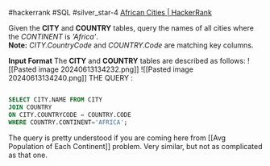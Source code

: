 #hackerrank #SQL #silver_star-4 
[African Cities | HackerRank](https://www.hackerrank.com/challenges/african-cities/problem?isFullScreen=true)

Given the **CITY** and **COUNTRY** tables, query the names of all cities where the _CONTINENT_ is _'Africa'_.
**Note:** _CITY.CountryCode_ and _COUNTRY.Code_ are matching key columns.

**Input Format**
The **CITY** and **COUNTRY** tables are described as follows:
![[Pasted image 20240613134232.png]]
![[Pasted image 20240613134240.png]]
THE QUERY :
```sql

SELECT CITY.NAME FROM CITY
JOIN COUNTRY
ON CITY.COUNTRYCODE = COUNTRY.CODE
WHERE COUNTRY.CONTINENT='AFRICA';
```

The query is pretty understood if you are coming here from [[Avg Population of Each Continent]] problem. Very similar, but not as complicated as that one.